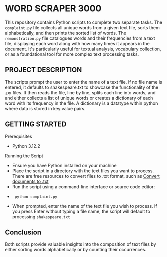  # WORD SCRAPER 3000

This repository contains Python scripts to complete two separate tasks. The `complaint.py` file collects all unique words from a given text file, sorts them alphabetically, and then prints the sorted list of words. The `remonstration.py` file catalogues words and their frequencies from a text file, displaying each word along with how many times it appears in the document. It's particularly useful for textual analysis, vocabulary collection, or as a foundational tool for more complex text processing tasks.



 ## PROJECT DESCRIPTION


The scripts prompt the user to enter the name of a text file. If no file name is entered, it defaults to shakespeare.txt to showcase the functionality of the .py files. It then reads the file, line by line, splits each line into words, and and either collects a list of unique words or creates a dictionary of each word with its frequency in the file. A dictionary is a datatype within python where data is stored in key:value pairs.


 ## GETTING STARTED


Prerequisites
- Python 3.12.2


Running the Script

- Ensure you have Python installed on your machine
- Place the script in a directory with the text files you want to process. There are free resources to convert files to .txt format, such as [Convert documents to .txt](https://document.online-convert.com/convert-to-txt "@embed")
- Run the script using a command-line interface or source code editor:
-      python complaint.py

-  When prompted, enter the name of the text file you wish to process. If you press Enter without typing a file name, the script will default to processing `shakespeare.txt`

 ## Conclusion

 Both scripts provide valuable insights into the composition of text files by either sorting words alphabetically or by counting their occurrences.









